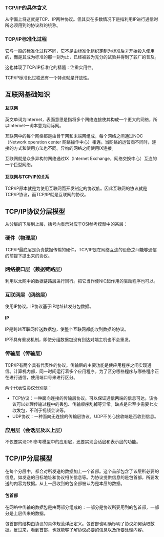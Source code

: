 ### TCP/IP的具体含义

从字面上将这就是TCP、IP两种协议。但其实在多数情况下是指利用IP进行通信时所必须用到的协议群的统称。

### TCP/IP标准化过程

它与一般的标准化过程不同，它不是由标准化组织定制为标准后才开始投入使用的，而是其成为标准的那一刻为止，已经被较为充分的试验并得到了较广的普及。

这也体现了TCP/IP标准化的精髓：注重实用性。

TCP/IP标准化过程还有一个特点就是开放性。



## 互联网基础知识

#### 互联网

英文单词为Internet，表面意思是指将多个网络连接使其构成一个更大的网络，所以Internet一词本意为网际网。

互联网中的每个网络都是由骨干网和末端网组成，每个网络之间通过NOC（Network operation center 网络操作中心）相连。当网络的运营商不同时，连接的方式和使用方法也不同。异构的网络之间使用IX连接。

互联网就是众多异构的网络通过IX（Internet Exchange，网络交换中心）互连的一个巨型网络。

#### 互联网与TCP/IP的关系

TCP/IP原本就是为使用互联网而开发制定的协议族。因此互联网的协议就是TCP/IP协议，而TCP/IP就是互联网的协议。



## TCP/IP协议分层模型

从分层的下层到上层，括号内表示对应于OSI参考模型中的某层：

### 硬件（物理层）

TCP/IP最底层是负责数据传输的硬件。TCP/IP是在网络互连的设备之间能够通信的前提下提出来的协议。

### 网络接口层（数据链路层）

利用以太网中的数据链路层进行同行。把它当作使NIC起作用的驱动程序也可以。

### 互联网层（网络层）

使用IP协议。IP协议基于IP地址转发分包数据。

#### IP

IP是跨越互联网传送数据包，使整个互联网都能收到数据的协议。

IP不具有重发机制，即使分组数据包没有到达对端主机也不会重发。

### 传输层（传输层）

TCP/IP有两个具有代表性的协议。传输层的主要功能是使应用程序之间实现通信。计算机内部，同一时间运行着多个应用程序，为了区分哪些程序与哪些程序正在进行通信，使用端口号来进行区分。

两个代表性协议分别是：

- TCP协议：一种面向连接的传输层协议。可以保证通信两端的信息可达。该协议可以处理传输过程中的丢包、传输顺序乱掉等异常。缺点是它至少需要七次收发包，不利于视频会议等。
- UDP协议：一种面向无连接的传输层协议。UDP不关心接收端是否收到信息。



### 应用层（会话层及以上层）

不仅要实现OSI参考模型中的应用层，还要实现会话层和表示层的功能。



## TCP/IP分层模型

在每个分层中，都会对所发送的数据加上一个首部。这个首部包含了该层所必要的信息，如发送的目标地址和协议相关信息等。为协议提供信息的是包首部，所要发送的内容为数据。从上一层收到的包全部被认为是本层的数据。

#### 包首部

在网络中传输的数据包是由两部分组成的：一部分是协议所要用到的包首部，一部分是上层传来的数据。

包首部的结构由协议的具体规范详细定义。包首部也明确标明了协议如何读取数据。反过来，看到首部，也就能够了解协议必要的信息以及所要处理内容。